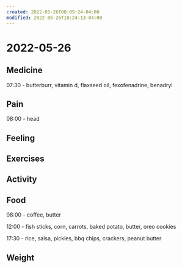 ```yaml
---
created: 2022-05-26T08:09:24-04:00
modified: 2022-05-26T18:24:13-04:00
---
```


# 2022-05-26

## Medicine

07:30 - butterburr, vitamin d, flaxseed oil, fexofenadrine, benadryl


## Pain

08:00 - head


## Feeling


## Exercises


## Activity


## Food

08:00 - coffee, butter

12:00 - fish sticks, corn, carrots, baked potato, butter, oreo cookies

17:30 - rice, salsa, pickles, bbq chips, crackers, peanut butter


## Weight
